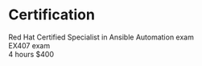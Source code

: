 # Certification
Red Hat Certified Specialist in Ansible Automation exam  
EX407 exam  
4 hours
$400
